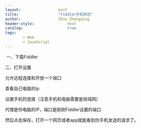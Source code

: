 ```yaml
---
layout:					post
title:					"Fiddler手机抓包"
author:					Zhou Zhongqing
header-style:				text
catalog:					true
tags:
		- Web
		- JavaScript
---
```

​
一、下载Fiddler

二、打开设置



允许远程连接和开放一个端口



查看自己电脑的ip



设置手机的连接（注意手机和电脑需要是局域网）

代理是你电脑的IP，端口是刚刚Fiddler设置的端口



然后点击保存，打开一个网页或者app就能看到你手机发送的请求了。





​